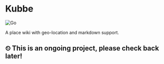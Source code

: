 # Kubbe

![Go](https://github.com/sonereker/kubbe/workflows/Go/badge.svg)

A place wiki with geo-location and markdown support.

## ⏲ This is an ongoing project, please check back later!
